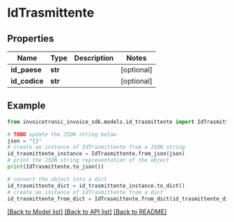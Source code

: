 # IdTrasmittente


## Properties

Name | Type | Description | Notes
------------ | ------------- | ------------- | -------------
**id_paese** | **str** |  | [optional] 
**id_codice** | **str** |  | [optional] 

## Example

```python
from invoicetronic_invoice_sdk.models.id_trasmittente import IdTrasmittente

# TODO update the JSON string below
json = "{}"
# create an instance of IdTrasmittente from a JSON string
id_trasmittente_instance = IdTrasmittente.from_json(json)
# print the JSON string representation of the object
print(IdTrasmittente.to_json())

# convert the object into a dict
id_trasmittente_dict = id_trasmittente_instance.to_dict()
# create an instance of IdTrasmittente from a dict
id_trasmittente_from_dict = IdTrasmittente.from_dict(id_trasmittente_dict)
```
[[Back to Model list]](../README.md#documentation-for-models) [[Back to API list]](../README.md#documentation-for-api-endpoints) [[Back to README]](../README.md)


